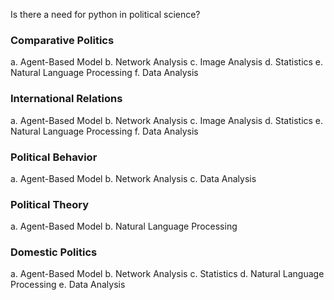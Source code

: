 Is there a need for python in political science?

### Comparative Politics
a. Agent-Based Model
b. Network Analysis
c. Image Analysis
d. Statistics
e. Natural Language Processing
f. Data Analysis

### International Relations
a. Agent-Based Model
b. Network Analysis
c. Image Analysis
d. Statistics
e. Natural Language Processing
f. Data Analysis

### Political Behavior
a. Agent-Based Model
b. Network Analysis
c. Data Analysis

### Political Theory
a. Agent-Based Model
b. Natural Language Processing

### Domestic Politics
a. Agent-Based Model
b. Network Analysis
c. Statistics
d. Natural Language Processing
e. Data Analysis
